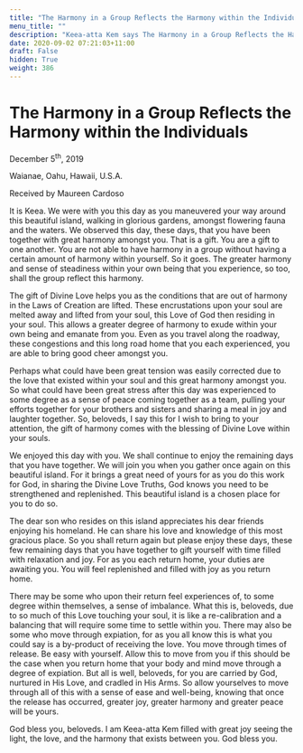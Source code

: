 ```yaml
---
title: "The Harmony in a Group Reflects the Harmony within the Individuals"
menu_title: ""
description: "Keea-atta Kem says The Harmony in a Group Reflects the Harmony within the Individuals"
date: 2020-09-02 07:21:03+11:00
draft: False
hidden: True
weight: 386
---
```

# The Harmony in a Group Reflects the Harmony within the Individuals

December 5<sup>th</sup>, 2019

Waianae, Oahu, Hawaii, U.S.A.

Received by Maureen Cardoso



It is Keea. We were with you this day as you maneuvered your way around this beautiful island, walking in glorious gardens, amongst flowering fauna and the waters. We observed this day, these days, that you have been together with great harmony amongst you. That is a gift. You are a gift to one another. You are not able to have harmony in a group without having a certain amount of harmony within yourself. So it goes. The greater harmony and sense of steadiness within your own being that you experience, so too, shall the group reflect this harmony. 

The gift of Divine Love helps you as the conditions that are out of harmony in the Laws of Creation are lifted. These encrustations upon your soul are melted away and lifted from your soul, this Love of God then residing in your soul. This allows a greater degree of harmony to exude within your own being and emanate from you. Even as you travel along the roadway, these congestions and this long road home that you each experienced, you are able to bring good cheer amongst you. 

Perhaps what could have been great tension was easily corrected due to the love that existed within your soul and this great harmony amongst you. So what could have been great stress after this day was experienced to some degree as a sense of peace coming together as a team, pulling your efforts together for your brothers and sisters and sharing a meal in joy and laughter together. So, beloveds, I say this for I wish to bring to your attention, the gift of harmony comes with the blessing of Divine Love within your souls.  

We enjoyed this day with you. We shall continue to enjoy the remaining days that you have together. We will join you when you gather once again on this beautiful island. For it brings a great need of yours for as you do this work for God, in sharing the Divine Love Truths, God knows you need to be strengthened and replenished. This beautiful island is a chosen place for you to do so. 

The dear son who resides on this island appreciates his dear friends enjoying his homeland. He can share his love and knowledge of this most gracious place. So you shall return again but please enjoy these days, these few remaining days that you have together to gift yourself with time filled with relaxation and joy. For as you each return home, your duties are awaiting you. You will feel replenished and filled with joy as you return home. 

There may be some who upon their return feel experiences of, to some degree within themselves, a sense of imbalance. What this is, beloveds, due to so much of this Love touching your soul, it is like a re-calibration and a balancing that will require some time to settle within you. There may also be some who move through expiation, for as you all know this is what you could say is a by-product of receiving the love. You move through times of release. Be easy with yourself. Allow this to move from you if this should be the case when you return home that your body and mind move through a degree of expiation. But all is well, beloveds, for you are carried by God, nurtured in His Love, and cradled in His Arms.  So allow yourselves to move through all of this with a sense of ease and well-being, knowing that once the release has occurred, greater joy, greater harmony and greater peace will be yours. 

God bless you, beloveds. I am Keea-atta Kem filled with great joy seeing the light, the love, and the harmony that exists between you. God bless you.